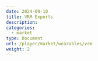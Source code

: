 ```yaml
---
date: 2024-09-10
title: VRM Exports
description:
categories:
  - market
type: Document
url: /player/market/wearables/vrm
weight: 2
---
```

